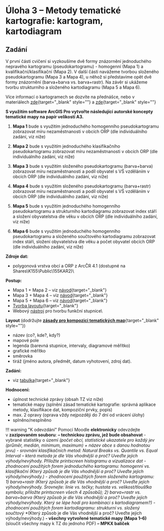 # Úloha 3 – Metody tematické kartografie: kartogram, kartodiagram

## Zadání

V první části cvičení si vyzkoušíme dvě formy znázornění jednoduchého nepravého kartogramu (pseudokartogramu) - homogenní (Mapa 1) a kvalifikační/klasifikační (Mapa 2). V další části navážeme tvorbou složeného pseudokartogramu (Mapa 3 a Mapa 4), u něhož si představíme opět dvě formy znázornění (barva+barva vs. barva+rastr). Na závěr si ukážeme tvorbu strukturního a složeného kartodiagramu (Mapa 5 a Mapa 6). 

Více informací o kartogramech se dozvíte na přednášce, nebo v materiálech [zde](http://giska.cz/kartografie/kartogramy-a-pseudokartogramy/){target="_blank" style=""} a [zde](https://www.dibavod.cz/data/gis_kartografie/kart_kartogramy_a_pseudokartogramy.pdf){target="_blank" style=""}

**S využitím software ArcGIS Pro vytvořte následující autorské koncepty tematické mapy na papír velikosti A3.**

1.  **Mapa 1** bude s využitím jednoduchého homogenního pseudokartogramu zobrazovat míru nezaměstnanosti v obcích ORP (dle individuálního zadání, viz níže)

2.  **Mapa 2** bude s využitím jednoduchého klasifikačního pseudokartogramu zobrazovat míru nezaměstnanosti v obcích ORP (dle individuálního zadání, viz níže)

3.  **Mapa 3** bude s využitím složeného pseudokartogramu (barva+barva) zobrazovat míru nezaměstnanosti a podíl obyvatel s VŠ vzděláním v obcích ORP (dle individuálního zadání, viz níže)

4.  **Mapa 4** bude s využitím složeného pseudokartogramu (barva+rastr) zobrazovat míru nezaměstnanosti a podíl obyvatel s VŠ vzděláním v obcích ORP (dle individuálního zadání, viz níže)

5.  **Mapa 5** bude s využitím jednoduchého homogenního pseudokartogramu a strukturního kartodiagramu zobrazovat index stáří a složení obyvatelstva dle věku v obcích ORP (dle individuálního zadání, viz níže)

6.  **Mapa 6** bude s využitím jednoduchého homogenního pseudokartogramu a složeného součtového kartodiagramu zobrazovat index stáří, složení obyvatelstva dle věku a počet obyvatel  obcích ORP (dle individuálního zadání, viz níže)

**Zdroje dat:**

-   polygonová vrstva obcí a ORP z ArcČR 4.1 (dostupné na Shares\\K155\\Public\\155KAR2)\

**Postup:**

-   Mapa 1 + Mapa 2 – viz [návod](https://moodle-vyuka.cvut.cz/draftfile.php/12299/user/draft/752410911/155KAT2_jednoduchy_kartogram.pdf "návod"){target="_blank"}
-   Mapa 3 + Mapa 4 – viz [návod](https://moodle-vyuka.cvut.cz/draftfile.php/12299/user/draft/752410911/155KAT2_slozeny_kartogram.pdf "návod"){target="_blank"}
-   Mapa 5 + Mapa 6 – viz [návod](https://moodle-vyuka.cvut.cz/draftfile.php/12299/user/draft/752410911/155KAT2_kartodiagram.pdf "návod"){target="_blank"}
-   [Tvorba layoutu](https://moodle-vyuka.cvut.cz/draftfile.php/12299/user/draft/752410911/layout_.pdf "Tvorba layoutu"){target="_blank"}
-   Webový [nástroj](https://radiat.pythonanywhere.com/) pro tvorbu funkční stupnice\

**Layout** (dodržujte [**zásady pro kompozici tematických map**](https://moodle-vyuka.cvut.cz/pluginfile.php/552270/mod_page/content/10/MAPK_kompozice_mapy.pdf){target="_blank" style=""})

-   název (co?, kde?, kdy?)
-   mapové pole
-   legenda (barevná stupnice, intervaly, diagramové měřítko)
-   grafické měřítko
-   směrovka
-   tiráž (jméno autora, předmět, datum vyhotovení, zdroj dat).

**Zadání:**  

-   viz [tabulka](https://moodle-vyuka.cvut.cz/draftfile.php/12299/user/draft/752410911/%C3%9Aloha%202%20-%20zad%C3%A1n%C3%AD.pdf "tabulka"){target="_blank"}

**Hodnocení:**

-   úplnost technické zprávy (obsah TZ viz níže)
-   tematické mapy (splnění zásad tematické kartografie: správná aplikace metody, klasifikace dat, kompoziční prvky, popis)
-   max. 2 opravy (oprava vždy nejpozději do 7 dní od vrácení úlohy)
-   splněno/nesplněno

!!! warning "K odevzdání"
    Pomocí Moodle **elektronicky** odevzdejte v **zazipovaném souboru**:
    **– technickou zprávu, jež bude obsahovat**
    -   vybrané statistiky o území *(počet obcí, statistické ukazatele pro každý jev (průměr, medián, minimum, maximum) + název obce s danou hodnotou jevu)
    -   srovnání klasifikačních metod: Natural Breaks vs. Quantile vs. Equal Interval – která metoda je dle Vás vhodnější a proč? Uveďte jejich výhody/nevýhody. Přiložte printscreen histogramu a vizualizace dat
    -   zhodnocení použitých forem jednoduchého kartogramu: homogenní vs. klasifikační (Který způsob je dle Vás vhodnější a proč? Uveďte jejich výhody/nevýhody.)
    -   zhodnocení použitých forem složeného kartogramu: 1) barva+rastr (Který způsob je dle Vás vhodnější a proč? Uveďte jejich výhody/nevýhody. Srovnejte: linie vs. tečky; hustota vs. velikost/tloušťka symbolu; přiložte printscreen všech 4 způsobů); 2) barva+rastr vs. barva+barva (Který způsob je dle Vás vhodnější a proč? Uveďte jejich výhody/nevýhody. Který se lépe hodí pro kombinaci s kartodiagramem?)
    -   zhodnocení použitých forem kartodiagramu: *s*trukturní vs. složený součtový* *(Který způsob je dle Vás vhodnější a proč? Uveďte jejich výhody/nevýhody.)
    **- všechny vytvořené tematické mapy (Mapa 1–6)** (sloučit všechny mapy k TZ do jednoho PDF)
    **– MPKX balíček**